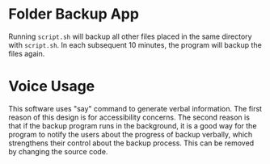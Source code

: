 # Folder Backup App
Running `script.sh` will backup all other files placed in the same directory with `script.sh`. In each subsequent 10 minutes, the program will backup the files again.

# Voice Usage
This software uses "say" command to generate verbal information. The first reason of this design is for accessibility concerns. The second reason is that if the backup program runs in the background, it is a good way for the program to notify the users about the progress of backup verbally, which strengthens their control about the backup process. This can be removed by changing the source code.
